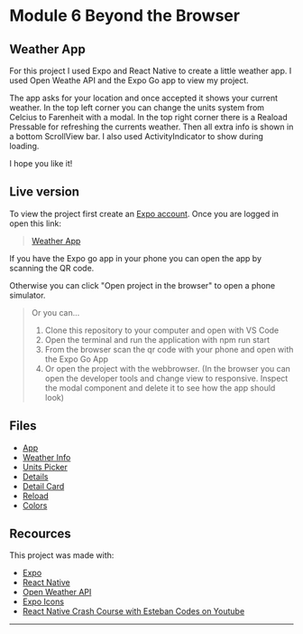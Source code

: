 # Module 6 Beyond the Browser
## Weather App

For this project I used Expo and React Native to create a little weather app. I used Open Weathe API and the Expo Go app to view my project. 

The app asks for your location and once accepted it shows your current weather. In the top left corner you can change the units system from Celcius to Farenheit with a modal. In the top right corner there is a Reaload Pressable for refreshing the currents weather. Then all extra info is shown in a bottom ScrollView bar. I also used ActivityIndicator to show during loading.

I hope you like it!

## Live version
To view the project first create an [Expo account](https://expo.io/). Once you are logged in open this link: 
>  [Weather App](https://expo.io/@iriselva/projects/mod6weather-app)

If you have the Expo go app in your phone you can open the app by scanning the QR code.

Otherwise you can click "Open project in the browser" to open a phone simulator.

> Or you can...
> 1. Clone this repository to your computer and open with VS Code 
> 2. Open the terminal and run the application with npm run start
> 3. From the browser scan the qr code with your phone and open with the Expo Go App
> 3. Or open the project with the webbrowser. (In the browser you can open the developer tools and change view to responsive. Inspect the modal component and delete it to see how the app should look) 

## Files
+ [App](App.js)
+ [Weather Info](./components/WeatherInfo.js)
+ [Units Picker](./components/UnitsPicker.js)
+ [Details](./components/Details.js)
+ [Detail Card](./components/DetailCard.js)
+ [Reload](./components/Reload.js)
+ [Colors](./utils/colors.js)

## Recources
This project was made with:
+ [Expo](https://expo.io/)
+ [React Native](https://reactnative.dev/)
+ [Open Weather API](https://openweathermap.org/)
+ [Expo Icons](https://icons.expo.fyi/)
+ [React Native Crash Course with Esteban Codes on Youtube](https://www.youtube.com/watch?v=NgDaPmxewcg)

---
